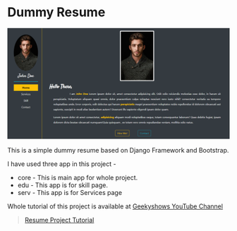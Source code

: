 # Dummy Resume


![dummyresume](/dummy-resume.png)

This is a simple dummy resume based on Django Framework and Bootstrap.

I have used three app in this project -

- core - This is main app for whole project.
- edu - This app is for skill page.
- serv - This app is for Services page

Whole tutorial of this project is available at [Geekyshows YouTube Channel](https://www.youtube.com/channel/UCc5FkTYiWH5L3Gk5IyW6Rmw)

>[Resume Project Tutorial](https://youtu.be/86swrY1kf1o)

